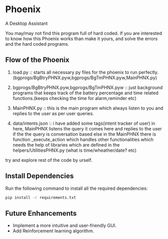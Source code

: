 # Phoenix

A Desktop Assistant

You may/may not find this program full of hard coded. If you are interested to know how this Phoenix works than make it yours, and solve the errors and the hard coded programs.

## Flow of the Phoenix

1. load.py :: starts all necessary py files for the phoenix to run perfectly. (bgprogs/BgBtryPHNX.pyw,bgprogs/BgTmPHNX.pyw,MainPHNX.py)

2. bgprogs/BgBtryPHNX.pyw,bgprogs/BgTmPHNX.pyw :: just background programs that keeps track of the battery percentage and time related functions.(keeps checking the time for alarm,reminder etc)

3. MainPHNX.py :: this is the main program which always listen to you and replies to the user as per user queries.

4. data/intents.json :: i have added some tags(intent tracker of user) in here, MainPHNX listens the query it comes here and replies to the user if the the query is conversation based else in the MainPHNX there is function _execute_action which handles other functionalities which needs the help of libraries which are defined in the helpers/UtilitiesPHNX.py (what is time/wheather/date? etc)

try and explore rest of the code by urself.

## Install Dependencies

Run the following command to install all the required dependencies:

```bash
pip install -r requirements.txt
```

## Future Enhancements

- Implement a more intuitive and user-friendly GUI.
- Add Reinforcement learning algorithm.
